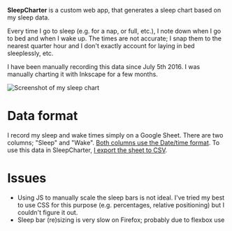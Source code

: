 **SleepCharter** is a custom web app, that generates a sleep chart based on my sleep data.

Every time I go to sleep (e.g. for a nap, or full, etc.), I note down when I go to bed and
when I wake up. The times are not accurate; I snap them to the nearest quarter hour and I
don't exactly account for laying in bed sleeplessly, etc.

I have been manually recording this data since July 5th 2016. I was manually charting it
with Inkscape for a few months.

![Screenshot of my sleep chart][1]

# Data format

I record my sleep and wake times simply on a Google Sheet. There are two columns; "Sleep"
and "Wake". [Both columns use the Date/time format][2]. To use this data in SleepCharter,
[I export the sheet to CSV][3].

# Issues

* Using JS to manually scale the sleep bars is not ideal. I've tried my best to use CSS
for this purpose (e.g. percentages, relative positioning) but I couldn't figure it out.
* Sleep bar (re)sizing is very slow on Firefox; probably due to flexbox use

[1]: http://i.imgur.com/f4Vmla7.png
[2]: http://i.imgur.com/gWCZpfT.png
[3]: http://i.imgur.com/NeJjtJS.png
